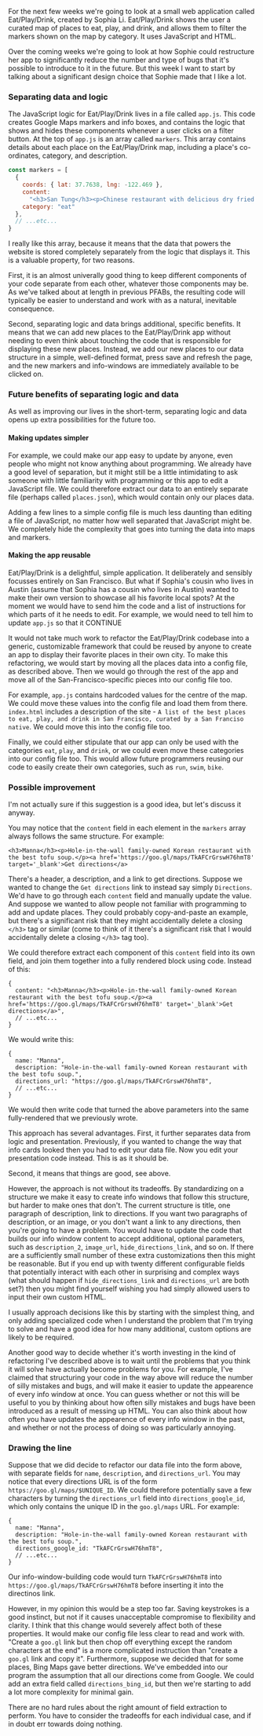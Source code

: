 For the next few weeks we're going to look at a small web application called Eat/Play/Drink, created by Sophia Li. Eat/Play/Drink shows the user a curated map of places to eat, play, and drink, and allows them to filter the markers shown on the map by category. It uses JavaScript and HTML.

Over the coming weeks we're going to look at how Sophie could restructure her app to significantly reduce the number and type of bugs that it's possible to introduce to it in the future. But this week I want to start by talking about a significant design choice that Sophie made that I like a lot.

### Separating data and logic

The JavaScript logic for Eat/Play/Drink lives in a file called `app.js`. This code creates Google Maps markers and info boxes, and contains the logic that shows and hides these components whenever a user clicks on a filter button. At the top of `app.js` is an array called `markers`. This array contains details about each place on the Eat/Play/Drink map, including a place's co-ordinates, category, and description.

```javascript
const markers = [
  {
    coords: { lat: 37.7638, lng: -122.469 },
    content:
      "<h3>San Tung</h3><p>Chinese restaurant with delicious dry fried chicken wings.</p><a href='https://goo.gl/maps/wiqva8qzW9bBoJRJ6' target='_blank'>Get directions</a>",
    category: "eat"
  },
  // ...etc...
}
```

I really like this array, because it means that the data that powers the website is stored completely separately from the logic that displays it. This is a valuable property, for two reasons.

First, it is an almost univerally good thing to keep different components of your code separate from each other, whatever those components may be. As we've talked about at length in previous PFABs, the resulting code will typically be easier to understand and work with as a natural, inevitable consequence. 

Second, separating logic and data brings additional, specific benefits. It means that we can add new places to the Eat/Play/Drink app without needing to even think about touching the code that is responsible for displaying these new places. Instead, we add our new places to our data structure in a simple, well-defined format, press save and refresh the page, and the new markers and info-windows are immediately available to be clicked on.

### Future benefits of separating logic and data

As well as improving our lives in the short-term, separating logic and data opens up extra possibilities for the future too.

#### Making updates simpler

For example, we could make our app easy to update by anyone, even people who might not know anything about programming. We already have a good level of separation, but it might still be a little intimidating to ask someone with little familiarity with programming or this app to edit a JavaScript file. We could therefore extract our data to an entirely separate file (perhaps called `places.json`), which would contain only our places data.

Adding a few lines to a simple config file is much less daunting than editing a file of JavaScript, no matter how well separated that JavaScript might be. We completely hide the complexity that goes into turning the data into maps and markers.

#### Making the app reusable

Eat/Play/Drink is a delightful, simple application. It deliberately and sensibly focusses entirely on San Francisco. But what if Sophia's cousin who lives in Austin (assume that Sophia has a cousin who lives in Austin) wanted to make their own version to showcase all his favorite local spots? At the moment we would have to send him the code and a list of instructions for which parts of it he needs to edit. For example, we would need to tell him to update `app.js` so that it CONTINUE

It would not take much work to refactor the Eat/Play/Drink codebase into a generic, customizable framework that could be reused by anyone to create an app to display their favorite places in their own city. To make this refactoring, we would start by moving all the places data into a config file, as described above. Then we would go through the rest of the app and move all of the San-Francisco-specific pieces into our config file too.

For example, `app.js` contains hardcoded values for the centre of the map. We could move these values into the config file and load them from there. `index.html` includes a description of the site - `A list of the best places to eat, play, and drink in San Francisco, curated by a San Franciso native`. We could move this into the config file too.

Finally, we could either stipulate that our app can only be used with the categories `eat`, `play`, and `drink`, or we could even move these categories into our config file too. This would allow future programmers reusing our code to easily create their own categories, such as `run`, `swim`, `bike`.

### Possible improvement

I'm not actually sure if this suggestion is a good idea, but let's discuss it anyway.

You may notice that the `content` field in each element in the `markers` array always follows the same structure. For example:

```
<h3>Manna</h3><p>Hole-in-the-wall family-owned Korean restaurant with the best tofu soup.</p><a href='https://goo.gl/maps/TkAFCrGrswH76hmT8' target='_blank'>Get directions</a>
```

There's a header, a description, and a link to get directions. Suppose we wanted to change the `Get directions` link to instead say simply `Directions`. We'd have to go through each `content` field and manually update the value. And suppose we wanted to allow people not familiar with programming to add and update places. They could probably copy-and-paste an example, but there's a significant risk that they might accidentally delete a closing `</h3>` tag or similar (come to think of it there's a significant risk that I would accidentally delete a closing `</h3>` tag too).

We could therefore extract each component of this `content` field into its own field, and join them together into a fully rendered block using code. Instead of this:

```
{
  content: "<h3>Manna</h3><p>Hole-in-the-wall family-owned Korean restaurant with the best tofu soup.</p><a href='https://goo.gl/maps/TkAFCrGrswH76hmT8' target='_blank'>Get directions</a>",
  // ...etc...
}
```

We would write this:

```
{
  name: "Manna",
  description: "Hole-in-the-wall family-owned Korean restaurant with the best tofu soup.",
  directions_url: "https://goo.gl/maps/TkAFCrGrswH76hmT8",
  // ...etc...
}
```

We would then write code that turned the above parameters into the same fully-rendered that we previously wrote.

This approach has several advantages. First, it further separates data from logic and presentation. Previously, if you wanted to change the way that info cards looked then you had to edit your data file. Now you edit your presentation code instead. This is as it should be.

Second, it means that things are good, see above.

However, the approach is not without its tradeoffs. By standardizing on a structure we make it easy to create info windows that follow this structure, but harder to make ones that don't. The current structure is title, one paragraph of description, link to directions. If you want two paragraphs of description, or an image, or you don't want a link to any directions, then you're going to have a problem. You would have to update the code that builds our info window content to accept additional, optional parameters, such as `description_2`, `image_url`, `hide_directions_link`, and so on. If there are a sufficiently small number of these extra customizations then this might be reasonable. But if you end up with twenty different configurable fields that potentially interact with each other in surprising and complex ways (what should happen if `hide_directions_link` and `directions_url` are both set?) then you might find yourself wishing you had simply allowed users to input their own custom HTML.

I usually approach decisions like this by starting with the simplest thing, and only adding specialized code when I understand the problem that I'm trying to solve and have a good idea for how many additional, custom options are likely to be required.

Another good way to decide whether it's worth investing in the kind of refactoring I've described above is to wait until the problems that you think it will solve have actually become problems for you. For example, I've claimed that structuring your code in the way above will reduce the number of silly mistakes and bugs, and will make it easier to update the appearence of every info window at once. You can guess whether or not this will be useful to you by thinking about how often silly mistakes and bugs have been introduced as a result of messing up HTML. You can also think about how often you have updates the appearence of every info window in the past, and whether or not the process of doing so was particularly annoying.

### Drawing the line

Suppose that we did decide to refactor our data file into the form above, with separate fields for `name`, `description`, and `directions_url`. You may notice that every directions URL is of the form `https://goo.gl/maps/$UNIQUE_ID`. We could therefore potentially save a few characters by turning the `directions_url` field into `directions_google_id`, which only contains the unique ID in the `goo.gl/maps` URL. For example:

```
{
  name: "Manna",
  description: "Hole-in-the-wall family-owned Korean restaurant with the best tofu soup.",
  directions_google_id: "TkAFCrGrswH76hmT8",
  // ...etc...
}
```

Our info-window-building code would turn `TkAFCrGrswH76hmT8` into `https://goo.gl/maps/TkAFCrGrswH76hmT8` before inserting it into the directinos link.

However, in my opinion this would be a step too far. Saving keystrokes is a good instinct, but not if it causes unacceptable compromise to flexibility and clarity. I think that this change would severely affect both of these properties. It would make our config file less clear to read and work with. "Create a `goo.gl` link but then chop off everything except the random characters at the end" is a more complicated instruction than "create a `goo.gl` link and copy it". Furthermore, suppose we decided that for some places, Bing Maps gave better directions. We've embedded into our program the assumption that all our directions come from Google. We could add an extra field called `directions_bing_id`, but then we're starting to add a lot more complexity for minimal gain.

There are no hard rules about the right amount of field extraction to perform. You have to consider the tradeoffs for each individual case, and if in doubt err towards doing nothing.






